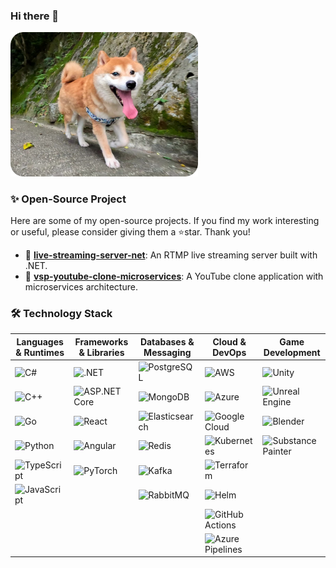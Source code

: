 ### Hi there 👋

<img src="images/bobo-rounded.png" width="300" alt="Bo Bo">

### ✨ Open-Source Project

Here are some of my open-source projects. If you find my work interesting or useful, please consider giving them a ⭐️star. Thank you!

-   📡 **[live-streaming-server-net](https://github.com/josephnhtam/live-streaming-server-net)**: An RTMP live streaming server built with .NET.
-   🎥 **[vsp-youtube-clone-microservices](https://github.com/josephnhtam/vsp-youtube-clone-microservices)**: A YouTube clone application with microservices architecture.

### 🛠️ Technology Stack

| Languages & Runtimes | Frameworks & Libraries | Databases & Messaging | Cloud & DevOps | Game Development |
|---|---|---|---|---|
| <img src="https://img.shields.io/badge/C%23-239120?style=plastic&logo=c-sharp&logoColor=white" alt="C#"> | <img src="https://img.shields.io/badge/.NET-512BD4?style=plastic&logo=dotnet&logoColor=white" alt=".NET"> | <img src="https://img.shields.io/badge/PostgreSQL-4169E1?style=plastic&logo=postgresql&logoColor=white" alt="PostgreSQL"> | <img src="https://img.shields.io/badge/AWS-232F3E?style=plastic&logo=amazon-aws&logoColor=white" alt="AWS"> | <img src="https://img.shields.io/badge/Unity-100000?style=plastic&logo=unity&logoColor=white" alt="Unity"> |
| <img src="https://img.shields.io/badge/C%2B%2B-00599C?style=plastic&logo=cplusplus&logoColor=white" alt="C++"> | <img src="https://img.shields.io/badge/ASP.NET_Core-512BD4?style=plastic&logo=dotnet&logoColor=white" alt="ASP.NET Core"> | <img src="https://img.shields.io/badge/MongoDB-47A248?style=plastic&logo=mongodb&logoColor=white" alt="MongoDB"> | <img src="https://img.shields.io/badge/Azure-0078D4?style=plastic&logo=microsoft-azure&logoColor=white" alt="Azure"> | <img src="https://img.shields.io/badge/Unreal_Engine-313131?style=plastic&logo=unrealengine&logoColor=white" alt="Unreal Engine"> |
| <img src="https://img.shields.io/badge/Go-00ADD8?style=plastic&logo=go&logoColor=white" alt="Go"> | <img src="https://img.shields.io/badge/React-61DAFB?style=plastic&logo=react&logoColor=black" alt="React"> | <img src="https://img.shields.io/badge/Elasticsearch-005571?style=plastic&logo=elasticsearch&logoColor=white" alt="Elasticsearch"> | <img src="https://img.shields.io/badge/Google_Cloud-4285F4?style=plastic&logo=google-cloud&logoColor=white" alt="Google Cloud"> | <img src="https://img.shields.io/badge/Blender-E87D0D?style=plastic&logo=blender&logoColor=white" alt="Blender"> |
| <img src="https://img.shields.io/badge/Python-3776AB?style=plastic&logo=python&logoColor=white" alt="Python"> | <img src="https://img.shields.io/badge/Angular-DD0031?style=plastic&logo=angular&logoColor=white" alt="Angular"> | <img src="https://img.shields.io/badge/Redis-DC382D?style=plastic&logo=redis&logoColor=white" alt="Redis"> | <img src="https://img.shields.io/badge/Kubernetes-326CE5?style=plastic&logo=kubernetes&logoColor=white" alt="Kubernetes"> | <img src="https://img.shields.io/badge/Substance_Painter-E94463?style=plastic&logo=adobe-substance-3d-painter&logoColor=white" alt="Substance Painter"> |
| <img src="https://img.shields.io/badge/TypeScript-3178C6?style=plastic&logo=typescript&logoColor=white" alt="TypeScript"> | <img src="https://img.shields.io/badge/PyTorch-EE4C2C?style=plastic&logo=pytorch&logoColor=white" alt="PyTorch"> | <img src="https://img.shields.io/badge/Kafka-231F20?style=plastic&logo=apache-kafka&logoColor=white" alt="Kafka"> | <img src="https://img.shields.io/badge/Terraform-7B42BC?style=plastic&logo=terraform&logoColor=white" alt="Terraform"> | |
| <img src="https://img.shields.io/badge/JavaScript-F7DF1E?style=plastic&logo=javascript&logoColor=black" alt="JavaScript"> | | <img src="https://img.shields.io/badge/RabbitMQ-FF6600?style=plastic&logo=rabbitmq&logoColor=white" alt="RabbitMQ"> | <img src="https://img.shields.io/badge/Helm-0F1689?style=plastic&logo=helm&logoColor=white" alt="Helm"> | |
| | | | <img src="https://img.shields.io/badge/GitHub_Actions-2088FF?style=plastic&logo=github-actions&logoColor=white" alt="GitHub Actions"> | |
| | | | <img src="https://img.shields.io/badge/Azure_Pipelines-236192?style=plastic&logo=azure-pipelines&logoColor=white" alt="Azure Pipelines"> | |